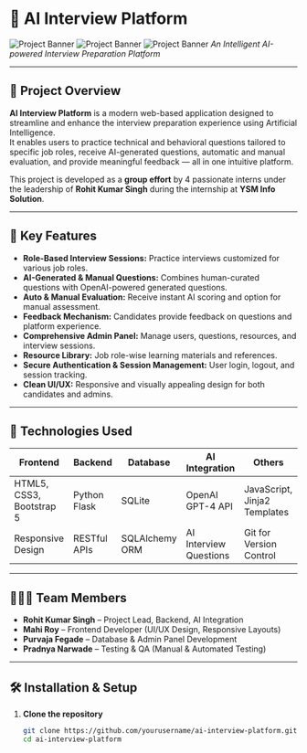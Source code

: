 # 🚀 AI Interview Platform

![Project Banner](https://github.com/rkstm7/images/blob/main/interview_dashboard1.png)
![Project Banner](https://github.com/rkstm7/images/blob/main/interview_dashboard2.png)
![Project Banner](https://github.com/rkstm7/images/blob/main/interview_dashboard3.png)
_An Intelligent AI-powered Interview Preparation Platform_

---

## 🎯 Project Overview

**AI Interview Platform** is a modern web-based application designed to streamline and enhance the interview preparation experience using Artificial Intelligence.  
It enables users to practice technical and behavioral questions tailored to specific job roles, receive AI-generated questions, automatic and manual evaluation, and provide meaningful feedback — all in one intuitive platform.

This project is developed as a **group effort** by 4 passionate interns under the leadership of **Rohit Kumar Singh** during the internship at **YSM Info Solution**.

---

## 🌟 Key Features

- **Role-Based Interview Sessions:** Practice interviews customized for various job roles.
- **AI-Generated & Manual Questions:** Combines human-curated questions with OpenAI-powered generated questions.
- **Auto & Manual Evaluation:** Receive instant AI scoring and option for manual assessment.
- **Feedback Mechanism:** Candidates provide feedback on questions and platform experience.
- **Comprehensive Admin Panel:** Manage users, questions, resources, and interview sessions.
- **Resource Library:** Job role-wise learning materials and references.
- **Secure Authentication & Session Management:** User login, logout, and session tracking.
- **Clean UI/UX:** Responsive and visually appealing design for both candidates and admins.

---

## 📌 Technologies Used

| Frontend                 | Backend      | Database       | AI Integration         | Others                       |
| ------------------------ | ------------ | -------------- | ---------------------- | ---------------------------- |
| HTML5, CSS3, Bootstrap 5 | Python Flask | SQLite         | OpenAI GPT-4 API       | JavaScript, Jinja2 Templates |
| Responsive Design        | RESTful APIs | SQLAlchemy ORM | AI Interview Questions | Git for Version Control      |

---

## 🧑‍🤝‍🧑 Team Members

- **Rohit Kumar Singh** – Project Lead, Backend, AI Integration
- **Mahi Roy** – Frontend Developer (UI/UX Design, Responsive Layouts)
- **Purvaja Fegade** – Database & Admin Panel Development
- **Pradnya Narwade** – Testing & QA (Manual & Automated Testing)

---

## 🛠️ Installation & Setup

1. **Clone the repository**
   ```bash
   git clone https://github.com/yourusername/ai-interview-platform.git
   cd ai-interview-platform
   ```
